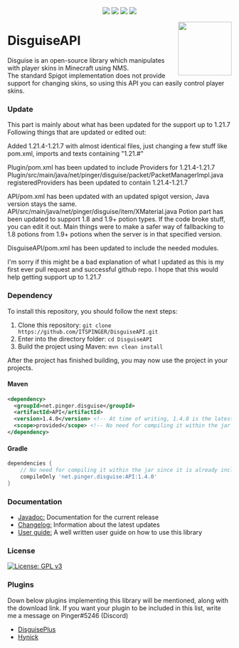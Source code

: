 <p align="center">
	<img src = "https://img.shields.io/badge/Supports-1.8.8%20--%201.21.4-%3Cbrightgreen%3E">
	<img src = "https://img.shields.io/badge/Added%20Up%20To-1.21.7-yellow">
	<img src = "https://img.shields.io/badge/-Library-blue">
	<img src = "https://img.shields.io/badge/-Easy%20to%20use-orange">
</p>

<img src="https://imgur.com/xCRKtdh.png" width="120px" align="right"></img>
# DisguiseAPI
Disguise is an open-source library which manipulates with player skins in Minecraft using NMS.
<br>
The standard Spigot implementation does not provide support for changing skins, so using this API
you can easily control player skins.

### Update
This part is mainly about what has been updated for the support up to 1.21.7
Following things that are updated or edited out:

Added 1.21.4-1.21.7 with almost identical files, just changing a few stuff like pom.xml, imports and texts containing "1.21.#"

Plugin/pom.xml has been updated to include Providers for 1.21.4-1.21.7
Plugin/src/main/java/net/pinger/disguise/packet/PacketManagerImpl.java registeredProviders has been updated to contain 1.21.4-1.21.7

API/pom.xml has been updated with an updated spigot version, Java version stays the same.
API/src/main/java/net/pinger/disguise/item/XMaterial.java Potion part has been updated to support 1.8 and 1.9+ potion types. If the code broke stuff, you can edit it out. Main things were to make a safer way of fallbacking to 1.8 potions from 1.9+ potions when the server is in that specified version.

DisguiseAPI/pom.xml has been updated to include the needed modules.

I'm sorry if this might be a bad explanation of what I updated as this is my first ever pull request and successful github repo. I hope that this would help getting support up to 1.21.7

### Dependency 

To install this repository, you should follow the next steps:

1. Clone this repository: ``git clone https://github.com/ITSPINGER/DisguiseAPI.git``
2. Enter into the directory folder: ``cd DisguiseAPI``
3. Build the project using Maven: ``mvn clean install``

After the project has finished building, you may now use the project in your projects.

#### Maven
```xml
<dependency>
  <groupId>net.pinger.disguise</groupId>
  <artifactId>API</artifactId>
  <version>1.4.0</version> <!-- At time of writing, 1.4.0 is the latest version. See the pom.xml for the latest version -->
  <scope>provided</scope> <!-- No need for compiling it within the jar since it is already included within the plugin -->
</dependency>
```

#### Gradle
```gradle
dependencies {
    // No need for compiling it within the jar since it is already included within the plugin
    compileOnly 'net.pinger.disguise:API:1.4.0'
}
```

### Documentation

- <a href = "https://itspinger.github.io/DisguiseAPI/">Javadoc:</a> Documentation for the current release 
- <a href = "https://github.com/itspinger/DisguiseAPI/blob/master/CHANGELOG.md">Changelog:</a> Information about the latest updates
- <a href = "https://github.com/itspinger/DisguiseAPI/wiki">User guide:</a> A well written user guide on how to use this library

### License 

[![License: GPL v3](https://img.shields.io/badge/License-GPLv3-blue.svg)](https://www.gnu.org/licenses/gpl-3.0)

### Plugins

Down below plugins implementing this library will be mentioned, along with the download link. If you want your plugin to be
included in this list, write me a message on Pinger#5246 (Discord)

- <a href = "https://www.spigotmc.org/resources/disguise.84079/">DisguisePlus</a>
- <a href = "">Hynick</a>
